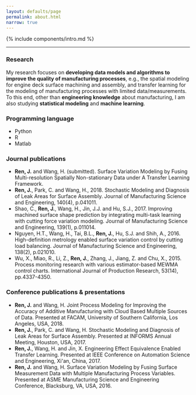 ```yaml
---
layout: defaults/page
permalink: about.html
narrow: true
---
```


{% include components/intro.md %}

<hr />

### Research
My research focuses on **developing data models and algorithms to improve the quality of manufacturing processes**, e.g., the spatial modeling for engine deck surface machining and assembly, and transfer learning for the modeling of manufacturing processes with limited data/measurements. To this end, other than **engineering knowledge** about manufacturing, I am also studying **statistical modeling** and **machine learning**.

### Programming language
* Python
* R
* Matlab

### Journal publications
* **Ren, J.** and Wang, H. (submitted). Surface Variation Modeling by Fusing Multi-resolution Spatially Non-stationary Data under A Transfer Learning Framework.
* **Ren, J.**, Park, C. and Wang, H., 2018. Stochastic Modeling and Diagnosis of Leak Areas for Surface Assembly. Journal of Manufacturing Science and Engineering, 140(4), p.041011.
* Shao, C., **Ren, J.**, Wang, H., Jin, J.J. and Hu, S.J., 2017. Improving machined surface shape prediction by integrating multi-task learning with cutting force variation modeling. Journal of Manufacturing Science and Engineering, 139(1), p.011014.
* Nguyen, H.T., Wang, H., Tai, B.L., **Ren, J.**, Hu, S.J. and Shih, A., 2016. High-definition metrology enabled surface variation control by cutting load balancing. Journal of Manufacturing Science and Engineering, 138(2), p.021010.
* Wu, X., Miao, R., Li, Z., **Ren, J.**, Zhang, J., Jiang, Z. and Chu, X., 2015. Process monitoring research with various estimator-based MEWMA control charts. International Journal of Production Research, 53(14), pp.4337-4350.

### Conference publications & presentations
* **Ren, J.** and Wang, H. Joint Process Modeling for Improving the Accuracy of Additive Manufacturing with Cloud Based Multiple Sources of Data. Presented at FACAM, University of Southern California, Los Angeles, USA, 2018.
* **Ren, J.**, Park, C. and Wang, H. Stochastic Modeling and Diagnosis of Leak Areas for Surface Assembly. Presented at INFORMS Annual Meeting, Houston, USA, 2017.
* **Ren, J.**, Wang, H. and Jin, X. Engineering Effect Equivalence Enabled Transfer Learning. Presented at IEEE Conference on Automation Science and Engineering, Xi'an, China, 2017.
* **Ren, J.** and Wang, H. Surface Variation Modeling by Fusing Surface Measurement Data with Multiple Manufacturing Process Variables. Presented at ASME Manufacturing Science and Engineering Conference, Blacksburg, VA, USA, 2016.
